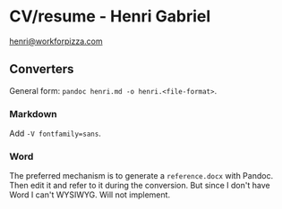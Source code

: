 # CV/resume - Henri Gabriel

<henri@workforpizza.com>

## Converters

General form: `pandoc henri.md -o henri.<file-format>`.

### Markdown

Add `-V fontfamily=sans`.

### Word

The preferred mechanism is to generate a `reference.docx` with Pandoc. Then
edit it and refer to it during the conversion. But since I don't have Word I
can't WYSIWYG. Will not implement.
